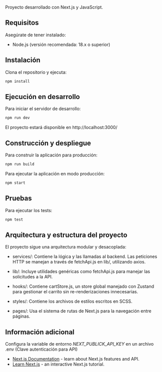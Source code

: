Proyecto desarrollado con Next.js y JavaScript.

 ## Requisitos

Asegúrate de tener instalado:

 - Node.js (versión recomendada: 18.x o superior)

## Instalación

Clona el repositorio y ejecuta:

```bash
npm install
```

## Ejecución en desarrollo

Para iniciar el servidor de desarrollo:

```bash
npm run dev
```
El proyecto estará disponible en http://localhost:3000/

## Construcción y despliegue

Para construir la aplicación para producción:
```bash
npm run build
```
Para ejecutar la aplicación en modo producción:
```bash
npm start
```
## Pruebas

Para ejecutar los tests:
```bash
npm test
```
## Arquitectura y estructura del proyecto

El proyecto sigue una arquitectura modular y desacoplada:

* services/: Contiene la lógica y las llamadas al backend. Las peticiones HTTP se manejan a través de fetchApi.js en lib/, utilizando axios.

* lib/: Incluye utilidades genéricas como fetchApi.js para manejar las solicitudes a la API.

* hooks/: Contiene cartStore.js, un store global manejado con Zustand para gestionar el carrito sin re-renderizaciones innecesarias.

* styles/: Contiene los archivos de estilos escritos en SCSS.

* pages/: Usa el sistema de rutas de Next.js para la navegación entre páginas.

## Información adicional

Configura la variable de entorno *NEXT_PUBLICK_API_KEY* en un archivo .env (Clave autenticación para API)

- [Next.js Documentation](https://nextjs.org/docs) - learn about Next.js features and API.
- [Learn Next.js](https://nextjs.org/learn) - an interactive Next.js tutorial.

